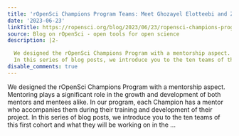 ```yaml
---
title: 'rOpenSci Champions Program Teams: Meet Ghozayel Elotteebi and Zebulun Arendsee'
date: '2023-06-23'
linkTitle: https://ropensci.org/blog/2023/06/23/ropensci-champions-program-teams-meet-ghozayel-elotteebi-and-zebulun-arendsee/
source: Blog on rOpenSci - open tools for open science
description: |2-

  We designed the rOpenSci Champions Program with a mentorship aspect. Mentoring plays a significant role in the growth and development of both mentors and mentees alike. In our program, each Champion has a mentor who accompanies them during their training and development of their project.
  In this series of blog posts, we introduce you to the ten teams of this first cohort and what they will be working on in the ...
disable_comments: true
---
```


We designed the rOpenSci Champions Program with a mentorship aspect. Mentoring plays a significant role in the growth and development of both mentors and mentees alike. In our program, each Champion has a mentor who accompanies them during their training and development of their project.
In this series of blog posts, we introduce you to the ten teams of this first cohort and what they will be working on in the ...